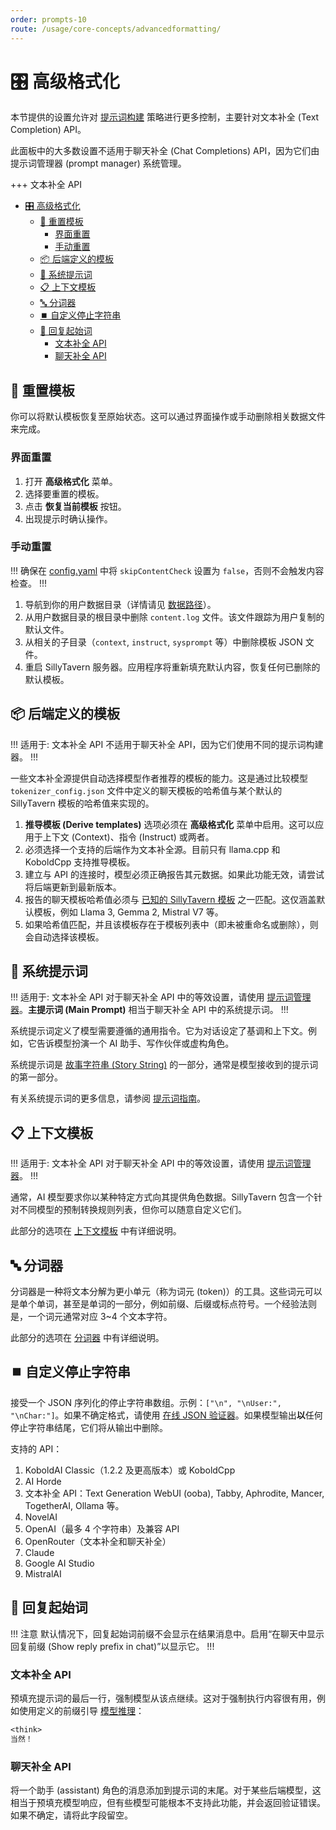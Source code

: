 ```yaml
---
order: prompts-10
route: /usage/core-concepts/advancedformatting/
---
```


# 🎛️ 高级格式化

本节提供的设置允许对 [提示词构建](prompts.md) 策略进行更多控制，主要针对文本补全 (Text Completion) API。

此面板中的大多数设置不适用于聊天补全 (Chat Completions) API，因为它们由提示词管理器 (prompt manager) 系统管理。

+++ 文本补全 API
- [🎛️ 高级格式化](#-高级格式化)
  - [🔄 重置模板](#-重置模板)
    - [界面重置](#界面重置)
    - [手动重置](#手动重置)
  - [📦 后端定义的模板](#-后端定义的模板)
  - [💬 系统提示词](#-系统提示词)
  - [📋 上下文模板](#-上下文模板)
  - [🔤 分词器](#-分词器)
  - [⏹️ 自定义停止字符串](#-自定义停止字符串)
  - [🚀 回复起始词](#-回复起始词)
    - [文本补全 API](#文本补全-api)
    - [聊天补全 API](#聊天补全-api)

## 🔄 重置模板

你可以将默认模板恢复至原始状态。这可以通过界面操作或手动删除相关数据文件来完成。

### 界面重置

1.  打开 **<i class="fa-solid fa-font"></i> 高级格式化** 菜单。
2.  选择要重置的模板。
3.  点击 **<i class="fa-solid fa-recycle"></i> 恢复当前模板** 按钮。
4.  出现提示时确认操作。

### 手动重置

!!!
确保在 [config.yaml](/Administration/config-yaml.md#data-configuration) 中将 `skipContentCheck` 设置为 `false`，否则不会触发内容检查。
!!!

1.  导航到你的用户数据目录（详情请见 [数据路径](/Installation/index.md#数据路径说明)）。
2.  从用户数据目录的根目录中删除 `content.log` 文件。该文件跟踪为用户复制的默认文件。
3.  从相关的子目录（`context`, `instruct`, `sysprompt` 等）中删除模板 JSON 文件。
4.  重启 SillyTavern 服务器。应用程序将重新填充默认内容，恢复任何已删除的默认模板。

## 📦 后端定义的模板

!!! 适用于: 文本补全 API
不适用于聊天补全 API，因为它们使用不同的提示词构建器。
!!!

一些文本补全源提供自动选择模型作者推荐的模板的能力。这是通过比较模型 `tokenizer_config.json` 文件中定义的聊天模板的哈希值与某个默认的 SillyTavern 模板的哈希值来实现的。

1.  **<i class="fa-solid fa-bolt"></i> 推导模板 (Derive templates)** 选项必须在 **<i class="fa-solid fa-font"></i> 高级格式化** 菜单中启用。这可以应用于上下文 (Context)、指令 (Instruct) 或两者。
2.  必须选择一个支持的后端作为文本补全源。目前只有 llama.cpp 和 KoboldCpp 支持推导模板。
3.  建立与 API 的连接时，模型必须正确报告其元数据。如果此功能无效，请尝试将后端更新到最新版本。
4.  报告的聊天模板哈希值必须与 [已知的 SillyTavern 模板](https://github.com/SillyTavern/SillyTavern/blob/release/public/scripts/chat-templates.js) 之一匹配。这仅涵盖默认模板，例如 Llama 3, Gemma 2, Mistral V7 等。
5.  如果哈希值匹配，并且该模板存在于模板列表中（即未被重命名或删除），则会自动选择该模板。

## 💬 系统提示词

!!! 适用于: 文本补全 API
对于聊天补全 API 中的等效设置，请使用 [提示词管理器](prompt-manager.md)。**主提示词 (Main Prompt)** 相当于聊天补全 API 中的系统提示词。
!!!

系统提示词定义了模型需要遵循的通用指令。它为对话设定了基调和上下文。例如，它告诉模型扮演一个 AI 助手、写作伙伴或虚构角色。

系统提示词是 [故事字符串 (Story String)](context-template.md#-故事字符串) 的一部分，通常是模型接收到的提示词的第一部分。

有关系统提示词的更多信息，请参阅 [提示词指南](prompts.md#-主提示词系统提示词)。

## 📋 上下文模板

!!! 适用于: 文本补全 API
对于聊天补全 API 中的等效设置，请使用 [提示词管理器](prompt-manager.md)。
!!!

通常，AI 模型要求你以某种特定方式向其提供角色数据。SillyTavern 包含一个针对不同模型的预制转换规则列表，但你可以随意自定义它们。

此部分的选项在 [上下文模板](context-template.md) 中有详细说明。

## 🔤 分词器

分词器是一种将文本分解为更小单元（称为词元 (token)）的工具。这些词元可以是单个单词，甚至是单词的一部分，例如前缀、后缀或标点符号。一个经验法则是，一个词元通常对应 3~4 个文本字符。

此部分的选项在 [分词器](tokenizer.md) 中有详细说明。

## ⏹️ 自定义停止字符串

接受一个 JSON 序列化的停止字符串数组。示例：`["\n", "\nUser:", "\nChar:"]`。如果不确定格式，请使用 [在线 JSON 验证器](https://jsonlint.com/)。如果模型输出**以**任何停止字符串结尾，它们将从输出中删除。

支持的 API：

1.  KoboldAI Classic（1.2.2 及更高版本）或 KoboldCpp
2.  AI Horde
3.  文本补全 API：Text Generation WebUI (ooba), Tabby, Aphrodite, Mancer, TogetherAI, Ollama 等。
4.  NovelAI
5.  OpenAI（最多 4 个字符串）及兼容 API
6.  OpenRouter（文本补全和聊天补全）
7.  Claude
8.  Google AI Studio
9.  MistralAI

## 🚀 回复起始词

!!! 注意
默认情况下，回复起始词前缀不会显示在结果消息中。启用“在聊天中显示回复前缀 (Show reply prefix in chat)”以显示它。
!!!

### 文本补全 API

预填充提示词的最后一行，强制模型从该点继续。这对于强制执行内容很有用，例如使用定义的前缀引导 [模型推理](/Usage/Prompts/reasoning.md)：

```txt
<think>
当然！
```

### 聊天补全 API

将一个助手 (assistant) 角色的消息添加到提示词的末尾。对于某些后端模型，这相当于预填充模型响应，但有些模型可能根本不支持此功能，并会返回验证错误。如果不确定，请将此字段留空。
